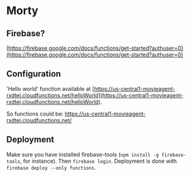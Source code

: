 # Morty

## Firebase?

[https://firebase.google.com/docs/functions/get-started?authuser=0](https://firebase.google.com/docs/functions/get-started?authuser=0)

## Configuration

'Hello world' function available at [https://us-central1-movieagent-rxdtej.cloudfunctions.net/helloWorld](https://us-central1-movieagent-rxdtej.cloudfunctions.net/helloWorld). 

So functions could be: https://us-central1-movieagent-rxdtej.cloudfunctions.net/<name-of-functions>

## Deployment

Make sure you have installed firebase-tools (`npm install -g firebase-tools`, for instance). Then `firebase login`. Deployment is done with `firebase deploy --only functions`. 
